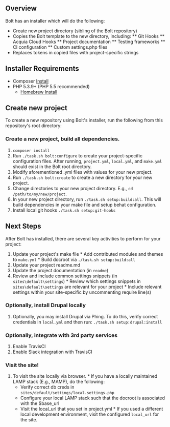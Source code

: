 ## Overview

Bolt has an installer which will do the following:

* Create new project directory (sibling of the Bolt repository)
* Copies the Bolt template to the new directory, including:
** Git Hooks
** Acquia Cloud Hooks
** Project documentation
** Testing frameworks
** CI configuration
** Custom settings.php files
* Replaces tokens in copied files with project-specific strings

## Installer Requirements

* Composer [Install](https://getcomposer.org/doc/00-intro.md#globally)
* PHP 5.3.9+ (PHP 5.5 recommended)
  * [Homebrew Install](https://lastzero.net/2013/08/howto-install-php-5-5-and-phpunit-on-os-x-via-homebrew/)

## Create new project

To create a new repository using Bolt's installer, run the
following from this repository's root directory:

### Create a new project, build all dependencies.

  1. `composer install`
  1. Run `./task.sh bolt:configure` to create your
  project-specific configuration files. After running, `project.yml`,
  `local.yml`, and `make.yml` should exist in the Bolt root directory.
  1. Modify aforementioned .yml files with values for your new project.
  1. Run `./task.sh bolt:create` to create a new directory for your new project.
  1. Change directories to your new project directory. E.g.,
  `cd /path/to/my/new/project`.
  1. In your new project directory, run `./task.sh setup:build:all`.
  This will build dependencies in your make file and setup behat configuration.
  1. Install local git hooks `./task.sh setup:git-hooks`

## Next Steps

After Bolt has installed, there are several key activities to perform for your project:

  1. Update your project's make file
    * Add contributed modules and themes to `make.yml`
    * Build docroot via `./task.sh setup:build:all`
  1. Update your project readme.md
  1. Update the project documentation (in `readme`)
  1. Review and include common settings snippets (in `sites\default\settings`)
    * Review which settings snippets in `sites\default\settings` are relevant for your project
    * Include relevant settings within your site-specific by uncommenting require line(s)

### Optionally, install Drupal locally

  1. Optionally, you may install Drupal via Phing. To do this, verify correct
     credentials in `local.yml` and then run:
     `./task.sh setup:drupal:install`

### Optionally, integrate with 3rd party services

  1. Enable TravisCI
  2. Enable Slack integration with TravisCI

### Visit the site!

  1. To visit the site locally via browser.
    * If you have a locally maintained LAMP stack (E.g., MAMP), do the following:
      * Verify correct db creds in `sites/default/settings/local.settings.php`
      * Configure your local LAMP stack such that the docroot is associated with the $base_url
      * Visit the local_url that you set in project.yml
    * If you used a different local development environment, visit the configured `local_url` for the site.

